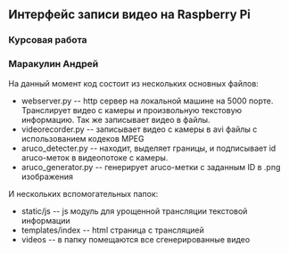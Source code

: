 ﻿## Интерфейс записи видео на Raspberry Pi
### Курсовая работа
### Маракулин Андрей

На данный момент код состоит из нескольких основных файлов:

+ webserver.py -- http сервер на локальной машине на 5000 порте. Транслирует видео с камеры и произвольную текстовую информацию. Так же записывает видео в файлы.
+ videorecorder.py -- записывает видео с камеры в avi файлы с использованием кодеков MPEG
+ aruco_detecter.py -- находит, выделяет границы, и подписывает id aruco-меток в видеопотоке с камеры.
+ aruco_generator.py -- генерирует aruco-метки с заданным ID в .png изображения

И нескольких вспомогательных папок:

+ static/js -- js модуль для урощенной трансляции текстовой информации
+ templates/index -- html страница с трансляцией
+ videos -- в папку помещаются все сгенерированные видео

